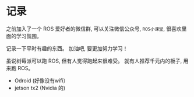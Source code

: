 # 记录
之前加入了一个 ROS 爱好者的微信群, 可以关注微信公众号, `ROS小课堂`, 很喜欢里面的学习氛围。

记录一下平时有趣的东西。 加油吧, 要更加努力学习！

虽说树莓派可以跑 ROS, 但有人觉得跑起来很难受。 就有人推荐千元内的板子, 用来跑 ROS。

* Odroid (好像没有wifi）
* jetson tx2 (Nvidia 的)




